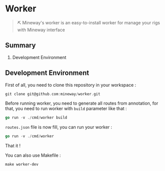 # Worker
> ⛏ Mineway's worker is an easy-to-install worker for manage your rigs with Mineway interface

## Summary

1. Development Environment

## Development Environment

First of all, you need to clone this repository in your workspace :

```go
git clone git@github.com:mineway/worker.git
```

Before running worker, you need to generate all routes from annotation,
for that, you need to run worker with `build` parameter like that :

```go
go run -v ./cmd/worker build
```

`routes.json` file is now fill, you can run your worker :

```go
go run -v ./cmd/worker
```

That it !

You can also use Makefile :

```
make worker-dev
```